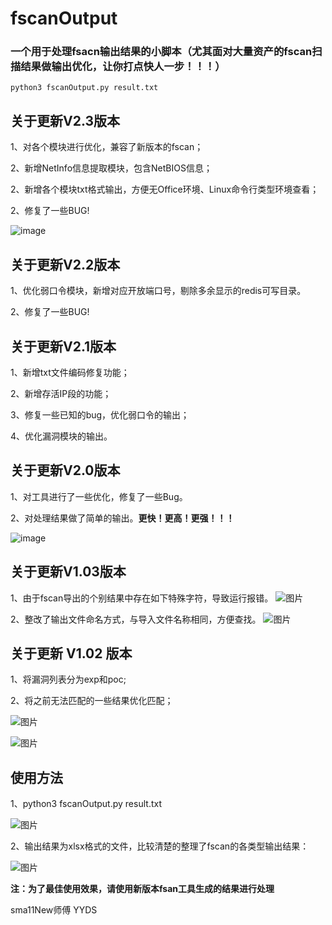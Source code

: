 # fscanOutput

### 一个用于处理fsacn输出结果的小脚本（尤其面对大量资产的fscan扫描结果做输出优化，**让你打点快人一步！！！**）

`python3 fscanOutput.py result.txt`

## 关于更新V2.3版本

1、对各个模块进行优化，兼容了新版本的fscan；

2、新增NetInfo信息提取模块，包含NetBIOS信息；

2、新增各个模块txt格式输出，方便无Office环境、Linux命令行类型环境查看；

2、修复了一些BUG!

![image](https://github.com/ZororoZ/fscanOutput/assets/46238787/d5a3b48e-4816-49ef-bc64-1605859c6d34)


## 关于更新V2.2版本

1、优化弱口令模块，新增对应开放端口号，剔除多余显示的redis可写目录。

2、修复了一些BUG!

## 关于更新V2.1版本

1、新增txt文件编码修复功能；

2、新增存活IP段的功能；

3、修复一些已知的bug，优化弱口令的输出；

4、优化漏洞模块的输出。


## 关于更新V2.0版本

1、对工具进行了一些优化，修复了一些Bug。

2、对处理结果做了简单的输出。**更快！更高！更强！！！**

![image](https://user-images.githubusercontent.com/46238787/197140508-617a9758-837e-4350-bf99-7027f6e717db.png)

## 关于更新V1.03版本

1、由于fscan导出的个别结果中存在如下特殊字符，导致运行报错。
![图片](https://user-images.githubusercontent.com/46238787/181872469-af304c06-321d-4096-b211-0f995d8c0ed4.png)

2、整改了输出文件命名方式，与导入文件名称相同，方便查找。
![图片](https://user-images.githubusercontent.com/46238787/181872698-4d47653d-cd6f-4d52-a615-f9fed4b45987.png)


## 关于更新 V1.02 版本

1、将漏洞列表分为exp和poc;

2、将之前无法匹配的一些结果优化匹配；

![图片](https://user-images.githubusercontent.com/46238787/174651191-2f3d0fbf-2358-40b9-9bbc-047beb27e0a9.png)

![图片](https://user-images.githubusercontent.com/46238787/174651252-22edc59f-3b87-48cc-9fde-6dcabf343568.png)


## 使用方法

1、python3 fscanOutput.py result.txt

![图片](https://user-images.githubusercontent.com/46238787/174651780-484454d7-25e6-4fc2-a3db-ac0fbd07a6af.png)


2、输出结果为xlsx格式的文件，比较清楚的整理了fscan的各类型输出结果：

![图片](https://user-images.githubusercontent.com/46238787/160351612-00308a30-2241-4924-988c-8b9f063f9d76.png)

**注：为了最佳使用效果，请使用新版本fsan工具生成的结果进行处理**

sma11New师傅 YYDS

